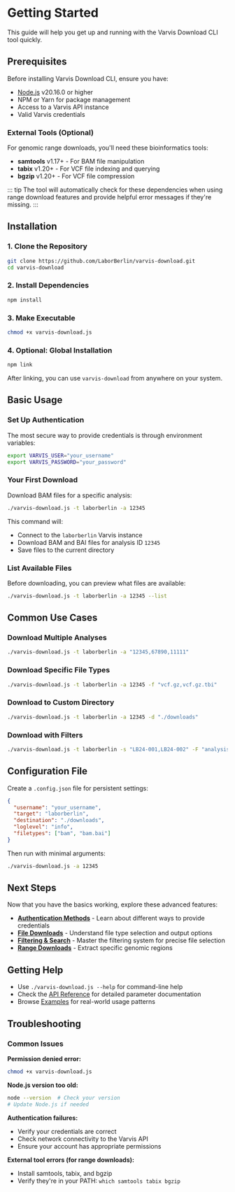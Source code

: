 # Getting Started

This guide will help you get up and running with the Varvis Download CLI tool quickly.

## Prerequisites

Before installing Varvis Download CLI, ensure you have:

- [Node.js](https://nodejs.org/) v20.16.0 or higher
- NPM or Yarn for package management
- Access to a Varvis API instance
- Valid Varvis credentials

### External Tools (Optional)

For genomic range downloads, you'll need these bioinformatics tools:

- **samtools** v1.17+ - For BAM file manipulation
- **tabix** v1.20+ - For VCF file indexing and querying
- **bgzip** v1.20+ - For VCF file compression

::: tip
The tool will automatically check for these dependencies when using range download features and provide helpful error messages if they're missing.
:::

## Installation

### 1. Clone the Repository

```bash
git clone https://github.com/LaborBerlin/varvis-download.git
cd varvis-download
```

### 2. Install Dependencies

```bash
npm install
```

### 3. Make Executable

```bash
chmod +x varvis-download.js
```

### 4. Optional: Global Installation

```bash
npm link
```

After linking, you can use `varvis-download` from anywhere on your system.

## Basic Usage

### Set Up Authentication

The most secure way to provide credentials is through environment variables:

```bash
export VARVIS_USER="your_username"
export VARVIS_PASSWORD="your_password"
```

### Your First Download

Download BAM files for a specific analysis:

```bash
./varvis-download.js -t laborberlin -a 12345
```

This command will:

- Connect to the `laborberlin` Varvis instance
- Download BAM and BAI files for analysis ID `12345`
- Save files to the current directory

### List Available Files

Before downloading, you can preview what files are available:

```bash
./varvis-download.js -t laborberlin -a 12345 --list
```

## Common Use Cases

### Download Multiple Analyses

```bash
./varvis-download.js -t laborberlin -a "12345,67890,11111"
```

### Download Specific File Types

```bash
./varvis-download.js -t laborberlin -a 12345 -f "vcf.gz,vcf.gz.tbi"
```

### Download to Custom Directory

```bash
./varvis-download.js -t laborberlin -a 12345 -d "./downloads"
```

### Download with Filters

```bash
./varvis-download.js -t laborberlin -s "LB24-001,LB24-002" -F "analysisType=SNV"
```

## Configuration File

Create a `.config.json` file for persistent settings:

```json
{
  "username": "your_username",
  "target": "laborberlin",
  "destination": "./downloads",
  "loglevel": "info",
  "filetypes": ["bam", "bam.bai"]
}
```

Then run with minimal arguments:

```bash
./varvis-download.js -a 12345
```

## Next Steps

Now that you have the basics working, explore these advanced features:

- **[Authentication Methods](/guide/authentication)** - Learn about different ways to provide credentials
- **[File Downloads](/guide/downloads)** - Understand file type selection and output options
- **[Filtering & Search](/guide/filtering)** - Master the filtering system for precise file selection
- **[Range Downloads](/guide/range-downloads)** - Extract specific genomic regions

## Getting Help

- Use `./varvis-download.js --help` for command-line help
- Check the [API Reference](/api/) for detailed parameter documentation
- Browse [Examples](/examples/) for real-world usage patterns

## Troubleshooting

### Common Issues

**Permission denied error:**

```bash
chmod +x varvis-download.js
```

**Node.js version too old:**

```bash
node --version  # Check your version
# Update Node.js if needed
```

**Authentication failures:**

- Verify your credentials are correct
- Check network connectivity to the Varvis API
- Ensure your account has appropriate permissions

**External tool errors (for range downloads):**

- Install samtools, tabix, and bgzip
- Verify they're in your PATH: `which samtools tabix bgzip`
